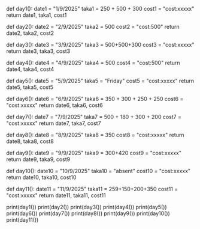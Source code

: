 def day1():
    date1 = "1/9/2025"
    taka1 = 250 + 500 + 300
    cost1 = "cost:xxxxx"
    return date1, taka1, cost1
    
def day2():
    date2 = "2/9/2025"
    taka2 = 500
    cost2 = "cost:500"
    return date2, taka2, cost2
    
def day3():
    date3 = "3/9/2025"
    taka3 = 500+500+300
    cost3 = "cost:xxxxx"
    return date3, taka3, cost3
    
def day4():
    date4 = "4/9/2025"
    taka4 = 500
    cost4 = "cost:500"
    return date4, taka4, cost4
    
def day5():
    date5 = "5/9/2025"
    taka5 = "Friday"
    cost5 = "cost:xxxxx"
    return date5, taka5, cost5
    
def day6():
    date6 = "6/9/2025"
    taka6 = 350 + 300 + 250 + 250
    cost6 = "cost:xxxxx"
    return date6, taka6, cost6
    
    
def day7():
    date7 = "7/9/2025"
    taka7 = 500 + 180 + 300 + 200
    cost7 = "cost:xxxxx"
    return date7, taka7, cost7

def day8():
    date8 = "8/9/2025"
    taka8 = 350
    cost8 = "cost:xxxxx"
    return date8, taka8, cost8
    
def day9():
    date9 = "9/9/2025"
    taka9 = 300+420
    cost9 = "cost:xxxxx"
    return date9, taka9, cost9

def day10():
    date10 = "10/9/2025"
    taka10 = "absent"
    cost10 = "cost:xxxxx"
    return date10, taka10, cost10

def day11():
    date11 = "11/9/2025"
    taka11 = 259+150+200+350
    cost11 = "cost:xxxxx"
    return date11, taka11, cost11

print(day1())
print(day2())
print(day3())
print(day4())
print(day5())
print(day6())
print(day7())
print(day8())
print(day9())
print(day10())
print(day11())
